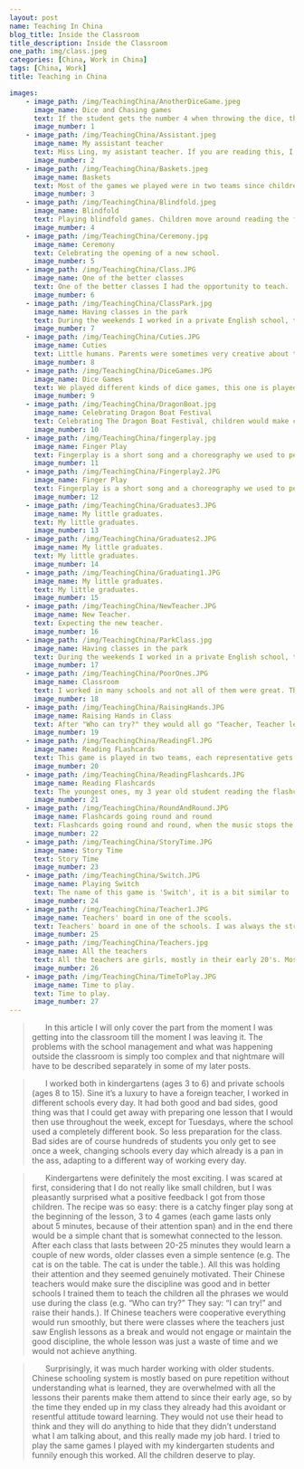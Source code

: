 ```yaml
---
layout: post
name: Teaching In China
blog_title: Inside the Classroom
title_description: Inside the Classroom
one_path: img/class.jpeg
categories: [China, Work in China]
tags: [China, Work]
title: Teaching in China

images:
    - image_path: /img/TeachingChina/AnotherDiceGame.jpeg
      image_name: Dice and Chasing games
      text: If the student gets the number 4 when throwing the dice, the other student standing on place number 4 can chase her. Otherwise, she just reads the flashcard. 
      image_number: 1
    - image_path: /img/TeachingChina/Assistant.jpeg
      image_name: My assistant teacher
      text: Miss Ling, my asistant teacher. If you are reading this, I want you to know that you and Mrs. Lee made my life so much easier, thank you for your help, I couldn't do it without you. 
      image_number: 2
    - image_path: /img/TeachingChina/Baskets.jpeg
      image_name: Baskets
      text: Most of the games we played were in two teams since children at this age really like to compete. So does this game, if the children can read the flashcard correctly they get a try at throwing the ball in their basket, at the end of the game we count the balls in the baskets and the team with more scores win. 
      image_number: 3
    - image_path: /img/TeachingChina/Blindfold.jpeg
      image_name: Blindfold
      text: Playing blindfold games. Children move around reading the flashcards, When I yell 'down!' they squat down and the kid in the middle that is blindfolded is trying to find the nearest kid and if he/she can guess who it is then the other kid goes in the middle and the game continues. 
      image_number: 4
    - image_path: /img/TeachingChina/Ceremony.jpg
      image_name: Ceremony
      text: Celebrating the opening of a new school. 
      image_number: 5
    - image_path: /img/TeachingChina/Class.JPG
      image_name: One of the better classes 
      text: One of the better classes I had the opportunity to teach.
      image_number: 6
    - image_path: /img/TeachingChina/ClassPark.jpg
      image_name: Having classes in the park
      text: During the weekends I worked in a private English school, the weather was nice so we decided to have a class in the nearby park. 
      image_number: 7
    - image_path: /img/TeachingChina/Cuties.JPG
      image_name: Cuties
      text: Little humans. Parents were sometimes very creative about their outfit. 
      image_number: 8
    - image_path: /img/TeachingChina/DiceGames.JPG
      image_name: Dice Games
      text: We played different kinds of dice games, this one is played in pair, they throw the dice and move forward reading all the flashcards they step on. The first student to reach the end wins. 
      image_number: 9
    - image_path: /img/TeachingChina/DragonBoat.jpg
      image_name: Celebrating Dragon Boat Festival
      text: Celebrating The Dragon Boat Festival, children would make cardboard boats and race in them. 
      image_number: 10
    - image_path: /img/TeachingChina/fingerplay.jpg
      image_name: Finger Play
      text: Fingerplay is a short song and a choreography we used to perform at the begining of the class, the point was to prepare the student for the class. 
      image_number: 11
    - image_path: /img/TeachingChina/Fingerplay2.JPG
      image_name: Finger Play
      text: Fingerplay is a short song and a choreography we used to perform at the begining of the class, the point was to prepare the student for the class. 
      image_number: 12
    - image_path: /img/TeachingChina/Graduates3.JPG
      image_name: My little graduates. 
      text: My little graduates. 
      image_number: 13
    - image_path: /img/TeachingChina/Graduates2.JPG
      image_name: My little graduates. 
      text: My little graduates. 
      image_number: 14
    - image_path: /img/TeachingChina/Graduating1.JPG
      image_name: My little graduates. 
      text: My little graduates. 
      image_number: 15
    - image_path: /img/TeachingChina/NewTeacher.JPG
      image_name: New Teacher. 
      text: Expecting the new teacher. 
      image_number: 16
    - image_path: /img/TeachingChina/ParkClass.jpg
      image_name: Having classes in the park
      text: During the weekends I worked in a private English school, the weather was nice so we decided to have a class in the nearby park. 
      image_number: 17
    - image_path: /img/TeachingChina/PoorOnes.JPG
      image_name: Classroom
      text: I worked in many schools and not all of them were great. This is my classroom in the poorest one I've worked in. Children were really smart and well behaved though. 
      image_number: 18
    - image_path: /img/TeachingChina/RaisingHands.JPG
      image_name: Raising Hands in Class
      text: After "Who can try?" they would all go "Teacher, Teacher let me try!" and raise their hands. 
      image_number: 19
    - image_path: /img/TeachingChina/ReadingFl.JPG
      image_name: Reading FLashcards
      text: This game is played in two teams, each representative gets three paper balls they try to throw them so that it would land on one of the flashcards. If they can read that flashcard, their team gets a point.  
      image_number: 20
    - image_path: /img/TeachingChina/ReadingFlashcards.JPG
      image_name: Reading Flashcards
      text: The youngest ones, my 3 year old student reading the flashcards.
      image_number: 21
    - image_path: /img/TeachingChina/RoundAndRound.JPG
      image_name: Flashcards going round and round
      text: Flashcards going round and round, when the music stops the kid who holds them has to read it. 
      image_number: 22
    - image_path: /img/TeachingChina/StoryTime.JPG
      image_name: Story Time
      text: Story Time
      image_number: 23
    - image_path: /img/TeachingChina/Switch.JPG
      image_name: Playing Switch
      text: The name of this game is 'Switch', it is a bit similar to 'Music chairs'. Children would stand in two lines next to chairs and read the flashcards I am showing them. When I say 'Swich' they would run to the opposite line and sit on a chair. Of course there was always one chair missing and a kid without it would leave the game. 
      image_number: 24
    - image_path: /img/TeachingChina/Teacher1.JPG
      image_name: Teachers' board in one of the scools. 
      text: Teachers' board in one of the schools. I was always the strange one, not only because of the race. 
      image_number: 25
    - image_path: /img/TeachingChina/Teachers.jpg
      image_name: All the teachers
      text: All the teachers are girls, mostly in their early 20's. Most of them never came back to work after getting married. 
      image_number: 26
    - image_path: /img/TeachingChina/TimeToPlay.JPG
      image_name: Time to play.
      text: Time to play.
      image_number: 27
---
```


>&nbsp;&nbsp;&nbsp;&nbsp;&nbsp;&nbsp;In this article I will only cover the part from the moment I was getting into the classroom till the moment I was leaving it. The problems with the school management and what was happening outside the classroom is simply too complex and that nightmare will have to be described separately in some of my later posts. 

>&nbsp;&nbsp;&nbsp;&nbsp;&nbsp;&nbsp;I worked both in kindergartens (ages 3 to 6) and private schools (ages 8 to 15). Sine it’s a luxury to have a foreign teacher, I worked in different schools every day. It had both good and bad sides, good thing was that I could get away with preparing one lesson that I would then use throughout the week, except for Tuesdays, where the school used a completely different book. So less preparation for the class. Bad sides are of course hundreds of students you only get to see once a week, changing schools every day which already is a pan in the ass, adapting to a different way of working every day. 

>&nbsp;&nbsp;&nbsp;&nbsp;&nbsp;&nbsp;Kindergartens were definitely the most exciting. I was scared at first, considering that I do not really like small children, but I was pleasantly surprised what a positive feedback I got from those children. The recipe was so easy: there is a catchy finger play song at the beginning of the lesson, 3 to 4 games (each game lasts only about 5 minutes, because of their attention span) and in the end there would be a simple chant that is somewhat connected to the lesson. After each class that lasts between 20-25 minutes they would learn a couple of new words, older classes even a simple sentence (e.g. The cat is on the table. The cat is under the table.). All this was holding their attention and they seemed genuinely motivated. Their Chinese teachers would make sure the discipline was good and in better schools I trained them to teach the children all the phrases we would use during the class (e.g. “Who can try?” They say: “I can try!” and raise their hands.). If Chinese teachers were cooperative everything would run smoothly, but there were classes where the teachers just saw English lessons as a break and would not engage or maintain the good discipline, the whole lesson was just a waste of time and we would not achieve anything. 

>&nbsp;&nbsp;&nbsp;&nbsp;&nbsp;&nbsp;Surprisingly, it was much harder working with older students. Chinese schooling system is mostly based on pure repetition without understanding what is learned, they are overwhelmed with all the lessons their parents make them attend to since their early age, so by the time they ended up in my class they already had this avoidant or resentful attitude toward learning. They would not use their head to think and they will do anything to hide that they didn’t understand what I am talking about, and this really made my job hard. I tried to play the same games I played with my kindergarten students and funnily enough this worked. All the children deserve to play. 